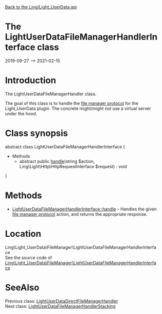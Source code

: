 [Back to the Ling/Light_UserData api](https://github.com/lingtalfi/Light_UserData/blob/master/doc/api/Ling/Light_UserData.md)



The LightUserDataFileManagerHandlerInterface class
================
2019-09-27 --> 2021-02-15






Introduction
============

The LightUserDataFileManagerHandler class.

The goal of this class is to handle the [file manager protocol](https://github.com/lingtalfi/TheBar/blob/master/discussions/file-manager-protocol.md) for the Light_UserData plugin.
The concrete might/might not use a virtual server under the hood.



Class synopsis
==============


abstract class <span class="pl-k">LightUserDataFileManagerHandlerInterface</span>  {

- Methods
    - abstract public [handle](https://github.com/lingtalfi/Light_UserData/blob/master/doc/api/Ling/Light_UserData/FileManager/LightUserDataFileManagerHandlerInterface/handle.md)(string $action, Ling\Light\Http\HttpRequestInterface $request) : void

}






Methods
==============

- [LightUserDataFileManagerHandlerInterface::handle](https://github.com/lingtalfi/Light_UserData/blob/master/doc/api/Ling/Light_UserData/FileManager/LightUserDataFileManagerHandlerInterface/handle.md) &ndash; Handles the given [file manager protocol](https://github.com/lingtalfi/TheBar/blob/master/discussions/file-manager-protocol.md) action, and returns the appropriate response.





Location
=============
Ling\Light_UserData\FileManager\LightUserDataFileManagerHandlerInterface<br>
See the source code of [Ling\Light_UserData\FileManager\LightUserDataFileManagerHandlerInterface](https://github.com/lingtalfi/Light_UserData/blob/master/FileManager/LightUserDataFileManagerHandlerInterface.php)



SeeAlso
==============
Previous class: [LightUserDataDirectFileManagerHandler](https://github.com/lingtalfi/Light_UserData/blob/master/doc/api/Ling/Light_UserData/FileManager/LightUserDataDirectFileManagerHandler.md)<br>Next class: [LightUserDataFileManagerHandlerStacking](https://github.com/lingtalfi/Light_UserData/blob/master/doc/api/Ling/Light_UserData/FileManager/LightUserDataFileManagerHandlerStacking.md)<br>
